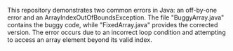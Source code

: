 This repository demonstrates two common errors in Java: an off-by-one error and an ArrayIndexOutOfBoundsException. The file "BuggyArray.java" contains the buggy code, while "FixedArray.java" provides the corrected version.  The error occurs due to an incorrect loop condition and attempting to access an array element beyond its valid index.